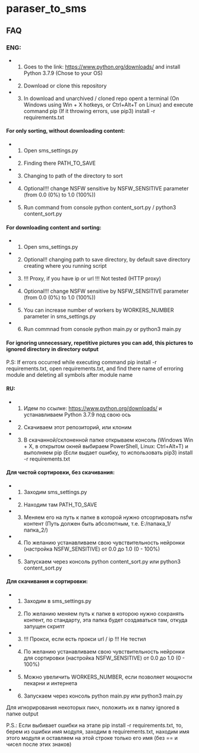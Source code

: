 # paraser_to_sms
## FAQ

### ENG:
+ 1) Goes to the link: https://www.python.org/downloads/ and install Python 3.7.9 (Chose to your OS)
+ 2) Download or clone this repository
+ 3) In download and unarchived / cloned repo opent a terminal (On Windows using Win + X hotkeys, or Ctrl+Alt+T on Linux) and execute command pip (If it throwing errors, use pip3) install -r requirements.txt 

#### For only sorting, without downloading content:
   + 1) Open sms_settings.py
   + 2) Finding there PATH_TO_SAVE
   + 3) Changing to path of the directory to sort
   + 4) Optional!!! change NSFW sensitive by NSFW_SENSITIVE parameter (from 0.0 (0%) to 1.0 (100%))
   + 5) Run command from console python content_sort.py / python3 content_sort.py
   
#### For downloading content and sorting:
   + 1) Open sms_settings.py
   + 2) Optional!! changing path to save directory, by default save directory creating where you running script
   + 3) !!! Proxy, if you have ip or url !!! Not tested (HTTP proxy)
   + 4) Optional!!! change NSFW sensitive by NSFW_SENSITIVE parameter (from 0.0 (0%) to 1.0 (100%))
   + 5) You can increase number of workers by WORKERS_NUMBER parameter in sms_settings.py
   + 6) Run commnad from console python main.py or python3 main.py
   
#### For ignoring unnecessary, repetitive pictures you can add, this pictures to ignored directory in directory output
P.S: If errors occurred while executing command pip install -r requirements.txt, open requirements.txt, and find there name of erroring module and deleting all symbols after module name

#### RU:
+ 1) Идем по ссылке: https://www.python.org/downloads/ и устанавливаем Python 3.7.9 под свою ось
+ 2) Скачиваем этот репозиторий, или клоним
+ 3) В скачанной/склоненной папке открываем консоль (Windows Win + X, в открытом окней выбираем PowerShell, Linux:  Ctrl+Alt+T) и выполняем pip (Если выдает ошибку, то использовать pip3) install -r requirements.txt

#### Для чистой сортировки, без скачивания:
   + 1) Заходим sms_settings.py
   + 2) Находим там PATH_TO_SAVE
   + 3) Меняем его на путь к папке в которой нужно отсортировать nsfw контент (Путь должен быть абсолютным, т.е. E:/папака_1/папка_2/)
   + 4) По желанию устанавливаем свою чувствительность нейронки (настройка NSFW_SENSITIVE) от 0.0 до 1.0 (0 - 100%)
   + 5) Запускаем через консоль python content_sort.py или python3 content_sort.py

#### Для скачивания и сортировки:
   + 1) Заходим в sms_settings.py
   + 2) По желанию меняем путь к папке в которою нужно сохранять контент, по стандарту, эта папка будет создаваться там, откуда запущен скрипт
   + 3) !!! Прокси, если есть прокси url / ip !!! Не тестил
   + 4) По желанию устанавливаем свою чувствительность нейронки для сортировки (настройка NSFW_SENSITIVE) от 0.0 до 1.0 (0 - 100%)
   + 5) Можно увеличить WORKERS_NUMBER, если позволяет мощности пекарни и интернета
   + 6) Запускаем через консоль python main.py или python3 main.py
   
Для игнорирования некоторых пикч, положить их в папку ignored в папке output


P.S.: Если выбивает ошибки на этапе pip install -r requirements.txt, то, берем из ошибки имя модуля, заходим в requirements.txt, находим имя этого модуля и оставляем на этой строке только его имя (без == и чисел после этих знаков)
